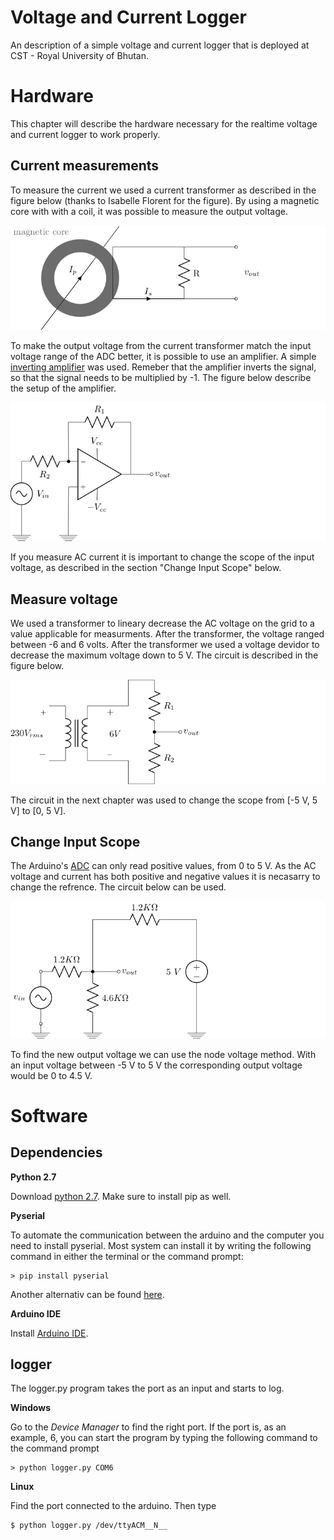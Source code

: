 # Voltage and Current Logger

An description of a simple voltage and current logger that is deployed at CST - Royal University of Bhutan.

# Hardware

This chapter will describe the hardware necessary for the realtime voltage and current logger to work properly.

## Current measurements

To measure the current we used a current transformer as described in the figure below (thanks to Isabelle Florent for the figure). By using a magnetic core with with a coil, it was possible to measure the output voltage. 

![](doc/fig/current/main.png)

To make the output voltage from the current transformer match the input voltage range of the ADC better, it is possible to use an amplifier. A simple [inverting amplifier](https://en.wikipedia.org/wiki/Operational_amplifier_applications#Inverting_amplifier) was used. Remeber that the amplifier inverts the signal, so that the signal needs to be multiplied by -1. The figure below describe the setup of the amplifier.

![](doc/fig/amplifier/main.png)

If you measure AC current it is important to change the scope of the input voltage, as described in the section "Change Input Scope" below.

## Measure voltage

We used a transformer to lineary decrease the AC voltage on the grid to a value applicable for measurments. After the transformer, the voltage ranged between -6 and 6 volts. After the transformer we used a voltage devidor to decrease the maximum voltage down to 5 V. The circuit is described in the figure below.

![](doc/fig/transformer/main.png)

The circuit in the next chapter was used to change the scope from [-5 V, 5 V] to [0, 5 V].

## Change Input Scope

The Arduino's [ADC](https://en.wikipedia.org/wiki/Analog-to-digital_converter) can only read positive values, from 0 to 5 V. As the AC voltage and current has both positive and negative values it is necasarry to change the refrence. The circuit below can be used.

![](doc/fig/referance-changer/main.png)

To find the new output voltage we can use the node voltage method. With an input voltage between -5 V to 5 V the corresponding output voltage would be 0 to 4.5 V.

# Software

## Dependencies

__Python 2.7__

Download [python 2.7](https://www.python.org/downloads/). Make sure to install pip as well.

__Pyserial__

To automate the communication between the arduino and the computer you need to install pyserial. Most system can install it by writing the following command in either the terminal or the command prompt:

	> pip install pyserial

Another alternativ can be found [here](https://learn.adafruit.com/arduino-lesson-17-email-sending-movement-detector/installing-python-and-pyserial).

__Arduino IDE__

Install [Arduino IDE](https://www.arduino.cc/en/Main/Software).

## logger

The logger.py program takes the port as an input and starts to log.

__Windows__

Go to the _Device Manager_ to find the right port. If the port is, as an example, 6, you can start the program by typing the following command to the command prompt

	> python logger.py COM6

__Linux__

Find the port connected to the arduino. Then type

	$ python logger.py /dev/ttyACM__N__